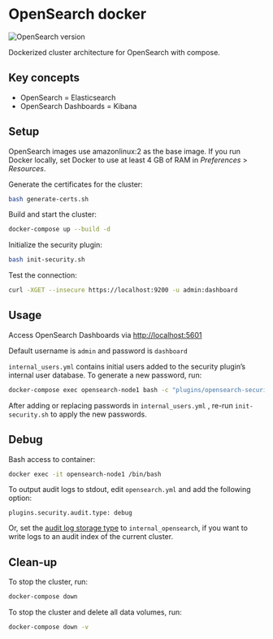 # OpenSearch docker

![OpenSearch version](https://img.shields.io/badge/OpenSearch%20version-1.3.0-blue)

Dockerized cluster architecture for OpenSearch with compose.

## Key concepts

- OpenSearch = Elasticsearch
- OpenSearch Dashboards = Kibana

## Setup

OpenSearch images use amazonlinux:2 as the base image. If you run Docker locally, set Docker to use at least 4 GB of RAM in *Preferences* > *Resources*.

Generate the certificates for the cluster:

```bash
bash generate-certs.sh
```

Build and start the cluster:

```bash
docker-compose up --build -d
```

Initialize the security plugin:

```bash
bash init-security.sh
```

Test the connection:

```bash
curl -XGET --insecure https://localhost:9200 -u admin:dashboard
```

## Usage

Access OpenSearch Dashboards via [http://localhost:5601](http://localhost:5601)

Default username is `admin` and password is `dashboard`

`internal_users.yml` contains initial users added to the security plugin’s internal user database. To generate a new password, run:

```bash
docker-compose exec opensearch-node1 bash -c "plugins/opensearch-security/tools/hash.sh -p new_password"
```

After adding or replacing passwords in `internal_users.yml` , re-run `init-security.sh` to apply the new passwords.

## Debug

Bash access to container:

```bash
docker exec -it opensearch-node1 /bin/bash
```

To output audit logs to stdout, edit `opensearch.yml` and add the following option:

```
plugins.security.audit.type: debug
```

Or, set the [audit log storage type](https://opensearch.org/docs/latest/security-plugin/audit-logs/storage-types/) to `internal_opensearch`, if you want to write logs to an audit index of the current cluster.

## Clean-up

To stop the cluster, run:

```bash
docker-compose down
```

To stop the cluster and delete all data volumes, run:

```bash
docker-compose down -v
```